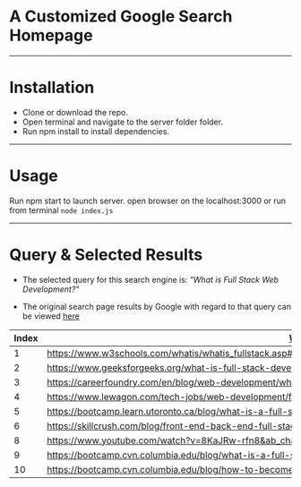 # A Customized Google Search Homepage

------

# Installation

* Clone or download the repo.
* Open terminal and navigate to the server folder folder.
* Run npm install to install dependencies.

-----

# Usage

Run npm start to launch server.
open browser on the localhost:3000 or run from terminal `node index.js`

----

# Query & Selected Results

* The selected query for this search engine is: *"What is Full Stack Web Development?"*

* The original search page results by Google with regard to that query can be viewed [here](https://www.google.com/search?q=what+is+full+stack+web+development&rlz=1C1CHBF_en-GBGB883GB883&oq=what+is+full+stack+web+development&aqs=chrome..69i57.5532j0j1&sourceid=chrome&ie=UTF-8)


 Index | [What is Full Stack Web Development?](https://www.google.com/search?q=what+is+full+stack+web+development&rlz=1C1CHBF_en-GBGB883GB883&oq=what+is+full+stack+web+development&aqs=chrome..69i57.5532j0j1&sourceid=chrome&ie=UTF-8) |
---|----|
1 | https://www.w3schools.com/whatis/whatis_fullstack.asp#:~:text=A%20full%20stack%20web%20developer,ASP%2C%20Python%2C%20or%20Node)
2 | https://www.geeksforgeeks.org/what-is-full-stack-development/
3 | https://careerfoundry.com/en/blog/web-development/what-is-a-full-stack-web-developer/
4 | https://www.lewagon.com/tech-jobs/web-development/full-stack-developer
5 | https://bootcamp.learn.utoronto.ca/blog/what-is-a-full-stack-developer/
6 | https://skillcrush.com/blog/front-end-back-end-full-stack/
8 | https://www.youtube.com/watch?v=8KaJRw-rfn8&ab_channel=Simplilearn
9 | https://bootcamp.cvn.columbia.edu/blog/what-is-a-full-stack-developer/
10 | https://bootcamp.cvn.columbia.edu/blog/how-to-become-a-full-stack-developer/
